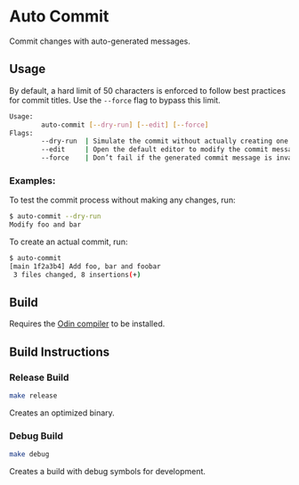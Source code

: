 # Auto Commit
Commit changes with auto-generated messages.

## Usage
By default, a hard limit of 50 characters is enforced to follow best practices for commit titles.
Use the `--force` flag to bypass this limit.

```sh
Usage:
        auto-commit [--dry-run] [--edit] [--force]
Flags:
        --dry-run  | Simulate the commit without actually creating one
        --edit     | Open the default editor to modify the commit message before committing
        --force    | Don’t fail if the generated commit message is invalid (e.g., longer than 50 characters)
```

### Examples:
To test the commit process without making any changes, run:
```sh
$ auto-commit --dry-run
Modify foo and bar
```

To create an actual commit, run:
```sh
$ auto-commit
[main 1f2a3b4] Add foo, bar and foobar
 3 files changed, 8 insertions(+)
```

## Build
Requires the [Odin compiler](https://odin-lang.org/) to be installed.

## Build Instructions
### Release Build
```sh
make release
```
Creates an optimized binary.

### Debug Build
```sh
make debug
```
Creates a build with debug symbols for development.

